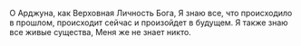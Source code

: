 О Арджуна, как Верховная Личность Бога, Я знаю все, что происходило в прошлом, происходит сейчас и произойдет в будущем. Я также знаю все живые существа, Меня же не знает никто.